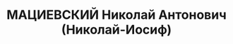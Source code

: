 ---
title: МАЦИЕВСКИЙ Николай Антонович (Николай-Иосиф)
description: '1894 р. н., м. Лібава Курляндської губ. Латиш, чл. КП.б)У, освіта середня,
  1-й секретар МК КП(б)У Проживав у м. Бердичів Житомирської обл.

  Заарештований 27 жовтня 1937 р. Обвинувачувався в причетності до к.-р. троцькістської
  терористичної організації. ВК ВС СРСР 23 грудня 1937 р. засуджений до розстрілу.
  Вирок виконано 23 грудня 1937 р. у м. Київ.

  Реабілітований у 1959 р.'
---